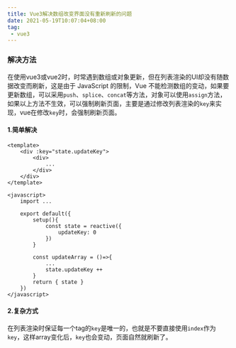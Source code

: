 ```yaml
---
title: Vue3解决数组改变界面没有重新刷新的问题
date: 2021-05-19T10:07:04+08:00
tag:
 - vue3
---
```


### 解决方法

在使用vue3或vue2时，时常遇到数组或对象更新，但在列表渲染的UI却没有随数据改变而刷新，这是由于 JavaScript 的限制，Vue 不能检测数组的变动，如果要更新数组，可以采用`push`、`splice`、`concat`等方法，对象可以使用`assign`方法，如果以上方法不生效，可以强制刷新页面，主要是通过修改列表渲染的`key`来实现，vue在修改`key`时，会强制刷新页面。

#### 1.简单解决

```vue
<template>
	<div :key="state.updateKey">
        <div>
            ...
    	</div>
    </div>
</template>

<javascript>
    import ...
    
	export default({
    	setup(){
    		const state = reactive({
    			updateKey: 0
    		})
    	}
    
    	const updateArray = ()=>{
    		...
    		state.updateKey ++
    	}
    	return { state }
    })
</javascript>
```

#### 2.复杂方式

在列表渲染时保证每一个tag的`key`是唯一的，也就是不要直接使用`index`作为`key`，这样array变化后，`key`也会变动，页面自然就刷新了。